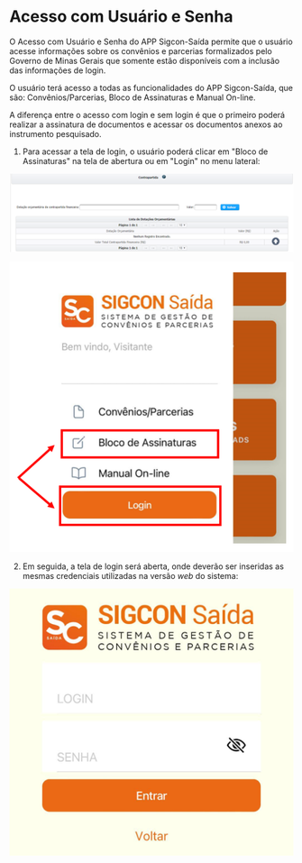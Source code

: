 # Acesso com Usuário e Senha

O Acesso com Usuário e Senha do APP Sigcon-Saída permite que o usuário acesse informações sobre os convênios e parcerias formalizados pelo Governo de Minas Gerais que somente estão disponíveis com a inclusão das informações de login.

O usuário terá acesso a todas as funcionalidades do APP Sigcon-Saída, que são: Convênios/Parcerias, Bloco de Assinaturas e Manual On-line.&#x20;

A diferença entre o acesso com login e sem login é que o primeiro poderá realizar a assinatura de documentos e acessar os documentos anexos ao instrumento pesquisado.

1. Para acessar a tela de login, o usuário poderá clicar em "Bloco de Assinaturas" na tela de abertura ou em "Login" no menu lateral:

![](<../../.gitbook/assets/image (52).png>)

![](<../../.gitbook/assets/image (2) (1).png>)

2. Em seguida, a tela de login será aberta, onde deverão ser inseridas as mesmas credenciais utilizadas na versão _web_ do sistema:

![](<../../.gitbook/assets/WhatsApp Image 2023-03-01 at 10.41.38.jpeg>)

